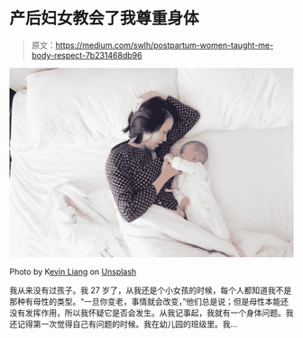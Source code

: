 # 产后妇女教会了我尊重身体

> 原文：<https://medium.com/swlh/postpartum-women-taught-me-body-respect-7b231468db96>

![](img/a2be2cd0a93ca140ac19a5c9117e24bc.png)

Photo by K[evin Liang](https://unsplash.com/photos/xBLv_ddXr8k?utm_source=unsplash&utm_medium=referral&utm_content=creditCopyText) on [Unsplash](https://unsplash.com/search/photos/breastfeeding?utm_source=unsplash&utm_medium=referral&utm_content=creditCopyText)

我从来没有过孩子。我 27 岁了，从我还是个小女孩的时候，每个人都知道我不是那种有母性的类型。“一旦你变老，事情就会改变，”他们总是说；但是母性本能还没有发挥作用，所以我怀疑它是否会发生。从我记事起，我就有一个身体问题。我还记得第一次觉得自己有问题的时候。我在幼儿园的班级里。我…